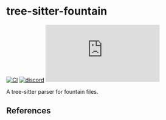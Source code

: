 # tree-sitter-fountain

[![CI][ci]](https://github.com/tree-sitter-grammars/tree-sitter-fountain/actions/workflows/ci.yml)
[![discord][discord]](https://discord.gg/w7nTvsVJhm)
[![matrix][matrix]](https://matrix.to/#/#tree-sitter-chat:matrix.org)
<!-- NOTE: uncomment these if you're publishing packages: -->
<!-- [![npm][npm]](https://www.npmjs.com/package/tree-sitter-fountain) -->
<!-- [![crates][crates]](https://crates.io/crates/tree-sitter-fountain) -->
<!-- [![pypi][pypi]](https://pypi.org/project/tree-sitter-fountain/) -->

A tree-sitter parser for fountain files.

## References

<!-- NOTE: add the grammar's references here -->

[ci]: https://img.shields.io/github/actions/workflow/status/tree-sitter-grammars/tree-sitter-fountain/ci.yml?logo=github&label=CI
[discord]: https://img.shields.io/discord/1063097320771698699?logo=discord&label=discord
[matrix]: https://img.shields.io/matrix/tree-sitter-chat%3Amatrix.org?logo=matrix&label=matrix
[npm]: https://img.shields.io/npm/v/tree-sitter-fountain?logo=npm
[crates]: https://img.shields.io/crates/v/tree-sitter-fountain?logo=rust
[pypi]: https://img.shields.io/pypi/v/tree-sitter-fountain?logo=pypi&logoColor=ffd242
